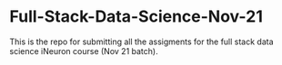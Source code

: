 # Full-Stack-Data-Science-Nov-21
This is the repo for submitting all the assigments for the full stack data science iNeuron course (Nov 21 batch). 
